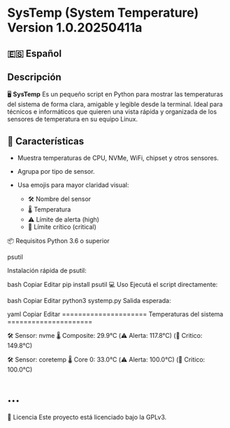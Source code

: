 # SysTemp (System Temperature) Version 1.0.20250411a

## 🇪🇸 Español

## Descripción

🖥️ **SysTemp** Es un pequeño script en Python para mostrar las temperaturas del sistema de forma clara, amigable y legible desde la terminal. Ideal para técnicos e informáticos que quieren una vista rápida y organizada de los sensores de temperatura en su equipo Linux.

## 🚀 Características
- Muestra temperaturas de CPU, NVMe, WiFi, chipset y otros sensores.

- Agrupa por tipo de sensor.

- Usa emojis para mayor claridad visual:

   - 🛠️ Nombre del sensor
   - 🌡️ Temperatura
   - ⚠️ Límite de alerta (high)
   - 🚨 Límite crítico (critical)



📦 Requisitos
Python 3.6 o superior

psutil

Instalación rápida de psutil:

bash
Copiar
Editar
pip install psutil
💻 Uso
Ejecutá el script directamente:

bash
Copiar
Editar
python3 systemp.py
Salida esperada:

yaml
Copiar
Editar
===================== Temperaturas del sistema =====================

🛠️  Sensor: nvme
   🌡️ Composite: 29.9°C (⚠️  Alerta: 117.8°C) (🚨 Critico: 149.8°C)

🛠️  Sensor: coretemp
   🌡️ Core 0: 33.0°C (⚠️  Alerta: 100.0°C) (🚨 Critico: 100.0°C)

...
====================================================================
📜 Licencia
Este proyecto está licenciado bajo la GPLv3.
